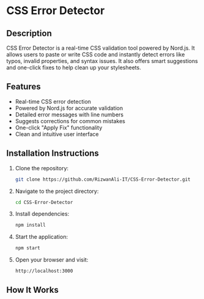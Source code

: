 # CSS Error Detector

## Description
CSS Error Detector is a real-time CSS validation tool powered by Nord.js. It allows users to paste or write CSS code and instantly detect errors like typos, invalid properties, and syntax issues. It also offers smart suggestions and one-click fixes to help clean up your stylesheets.

## Features
- Real-time CSS error detection
- Powered by Nord.js for accurate validation
- Detailed error messages with line numbers
- Suggests corrections for common mistakes
- One-click "Apply Fix" functionality
- Clean and intuitive user interface

## Installation Instructions
1. Clone the repository:
   ```bash
   git clone https://github.com/RizwanAli-IT/CSS-Error-Detector.git

2. Navigate to the project directory:
   ```bash
   cd CSS-Error-Detector

3. Install dependencies:
   ```bash
   npm install

4. Start the application:
   ```bash
   npm start

5. Open your browser and visit:
   ```bash
   http://localhost:3000

## How It Works

